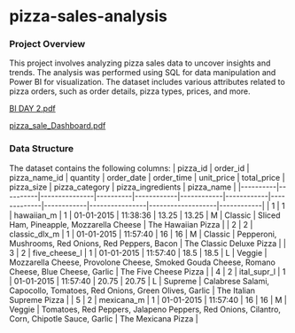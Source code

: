 # pizza-sales-analysis

### Project Overview
This project involves analyzing pizza sales data to uncover insights and trends. The analysis was performed using SQL for data manipulation and Power BI for visualization. The dataset includes various attributes related to pizza orders, such as order details, pizza types, prices, and more.

[BI DAY 2.pdf](https://github.com/user-attachments/files/16997554/BI.DAY.2.pdf)

[pizza_sale_Dashboard.pdf](https://github.com/user-attachments/files/16997558/pizza_sale_Dashboard.pdf)

### Data Structure
The dataset contains the following columns:
| pizza_id | order_id | pizza_name_id | quantity | order_date | order_time | unit_price | total_price | pizza_size | pizza_category | pizza_ingredients | pizza_name |
|----------|----------|---------------|----------|------------|------------|------------|-------------|------------|----------------|-------------------|------------|
| 1        | 1        | hawaiian_m    | 1        | 01-01-2015 | 11:38:36   | 13.25      | 13.25       | M          | Classic        | Sliced Ham, Pineapple, Mozzarella Cheese | The Hawaiian Pizza |
| 2        | 2        | classic_dlx_m | 1        | 01-01-2015 | 11:57:40   | 16         | 16          | M          | Classic        | Pepperoni, Mushrooms, Red Onions, Red Peppers, Bacon | The Classic Deluxe Pizza |
| 3        | 2        | five_cheese_l | 1        | 01-01-2015 | 11:57:40   | 18.5       | 18.5        | L          | Veggie         | Mozzarella Cheese, Provolone Cheese, Smoked Gouda Cheese, Romano Cheese, Blue Cheese, Garlic | The Five Cheese Pizza |
| 4        | 2        | ital_supr_l   | 1        | 01-01-2015 | 11:57:40   | 20.75      | 20.75       | L          | Supreme        | Calabrese Salami, Capocollo, Tomatoes, Red Onions, Green Olives, Garlic | The Italian Supreme Pizza |
| 5        | 2        | mexicana_m    | 1        | 01-01-2015 | 11:57:40   | 16         | 16          | M          | Veggie         | Tomatoes, Red Peppers, Jalapeno Peppers, Red Onions, Cilantro, Corn, Chipotle Sauce, Garlic | The Mexicana Pizza |
